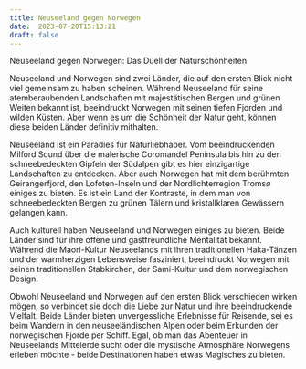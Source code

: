 ```yaml
---
title: Neuseeland gegen Norwegen
date:  2023-07-20T15:13:21
draft: false
---
```


Neuseeland gegen Norwegen: Das Duell der Naturschönheiten

Neuseeland und Norwegen sind zwei Länder, die auf den ersten Blick nicht viel gemeinsam zu haben scheinen. Während Neuseeland für seine atemberaubenden Landschaften mit majestätischen Bergen und grünen Weiten bekannt ist, beeindruckt Norwegen mit seinen tiefen Fjorden und wilden Küsten. Aber wenn es um die Schönheit der Natur geht, können diese beiden Länder definitiv mithalten.

Neuseeland ist ein Paradies für Naturliebhaber. Vom beeindruckenden Milford Sound über die malerische Coromandel Peninsula bis hin zu den schneebedeckten Gipfeln der Südalpen gibt es hier einzigartige Landschaften zu entdecken. Aber auch Norwegen hat mit dem berühmten Geirangerfjord, den Lofoten-Inseln und der Nordlichterregion Tromsø einiges zu bieten. Es ist ein Land der Kontraste, in dem man von schneebedeckten Bergen zu grünen Tälern und kristallklaren Gewässern gelangen kann.

Auch kulturell haben Neuseeland und Norwegen einiges zu bieten. Beide Länder sind für ihre offene und gastfreundliche Mentalität bekannt. Während die Maori-Kultur Neuseelands mit ihren traditionellen Haka-Tänzen und der warmherzigen Lebensweise fasziniert, beeindruckt Norwegen mit seinen traditionellen Stabkirchen, der Sami-Kultur und dem norwegischen Design.

Obwohl Neuseeland und Norwegen auf den ersten Blick verschieden wirken mögen, so verbindet sie doch die Liebe zur Natur und ihre beeindruckende Vielfalt. Beide Länder bieten unvergessliche Erlebnisse für Reisende, sei es beim Wandern in den neuseeländischen Alpen oder beim Erkunden der norwegischen Fjorde per Schiff. Egal, ob man das Abenteuer in Neuseelands Mittelerde sucht oder die mystische Atmosphäre Norwegens erleben möchte - beide Destinationen haben etwas Magisches zu bieten.